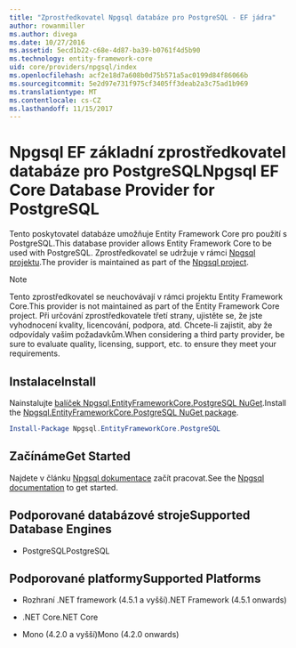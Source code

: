 ```yaml
---
title: "Zprostředkovatel Npgsql databáze pro PostgreSQL - EF jádra"
author: rowanmiller
ms.author: divega
ms.date: 10/27/2016
ms.assetid: 5ecd1b22-c68e-4d87-ba39-b0761f4d5b90
ms.technology: entity-framework-core
uid: core/providers/npgsql/index
ms.openlocfilehash: acf2e18d7a608b0d75b571a5ac0199d84f86066b
ms.sourcegitcommit: 5e2d97e731f975cf3405ff3deab2a3c75ad1b969
ms.translationtype: MT
ms.contentlocale: cs-CZ
ms.lasthandoff: 11/15/2017
---
```

# <a name="npgsql-ef-core-database-provider-for-postgresql"></a><span data-ttu-id="a8009-102">Npgsql EF základní zprostředkovatel databáze pro PostgreSQL</span><span class="sxs-lookup"><span data-stu-id="a8009-102">Npgsql EF Core Database Provider for PostgreSQL</span></span>

<span data-ttu-id="a8009-103">Tento poskytovatel databáze umožňuje Entity Framework Core pro použití s PostgreSQL.</span><span class="sxs-lookup"><span data-stu-id="a8009-103">This database provider allows Entity Framework Core to be used with PostgreSQL.</span></span> <span data-ttu-id="a8009-104">Zprostředkovatel se udržuje v rámci [Npgsql projektu](http://www.npgsql.org).</span><span class="sxs-lookup"><span data-stu-id="a8009-104">The provider is maintained as part of the [Npgsql project](http://www.npgsql.org).</span></span>

> [!NOTE]  
> <span data-ttu-id="a8009-105">Tento zprostředkovatel se neuchovávají v rámci projektu Entity Framework Core.</span><span class="sxs-lookup"><span data-stu-id="a8009-105">This provider is not maintained as part of the Entity Framework Core project.</span></span> <span data-ttu-id="a8009-106">Při určování zprostředkovatele třetí strany, ujistěte se, že jste vyhodnocení kvality, licencování, podpora, atd. Chcete-li zajistit, aby že odpovídaly vašim požadavkům.</span><span class="sxs-lookup"><span data-stu-id="a8009-106">When considering a third party provider, be sure to evaluate quality, licensing, support, etc. to ensure they meet your requirements.</span></span>

## <a name="install"></a><span data-ttu-id="a8009-107">Instalace</span><span class="sxs-lookup"><span data-stu-id="a8009-107">Install</span></span>

<span data-ttu-id="a8009-108">Nainstalujte [balíček Npgsql.EntityFrameworkCore.PostgreSQL NuGet](https://www.nuget.org/packages/Npgsql.EntityFrameworkCore.PostgreSQL).</span><span class="sxs-lookup"><span data-stu-id="a8009-108">Install the [Npgsql.EntityFrameworkCore.PostgreSQL NuGet package](https://www.nuget.org/packages/Npgsql.EntityFrameworkCore.PostgreSQL).</span></span>

``` powershell
Install-Package Npgsql.EntityFrameworkCore.PostgreSQL
```

## <a name="get-started"></a><span data-ttu-id="a8009-109">Začínáme</span><span class="sxs-lookup"><span data-stu-id="a8009-109">Get Started</span></span>

<span data-ttu-id="a8009-110">Najdete v článku [Npgsql dokumentace](http://www.npgsql.org/efcore/index.html) začít pracovat.</span><span class="sxs-lookup"><span data-stu-id="a8009-110">See the [Npgsql documentation](http://www.npgsql.org/efcore/index.html) to get started.</span></span>

## <a name="supported-database-engines"></a><span data-ttu-id="a8009-111">Podporované databázové stroje</span><span class="sxs-lookup"><span data-stu-id="a8009-111">Supported Database Engines</span></span>

* <span data-ttu-id="a8009-112">PostgreSQL</span><span class="sxs-lookup"><span data-stu-id="a8009-112">PostgreSQL</span></span>

## <a name="supported-platforms"></a><span data-ttu-id="a8009-113">Podporované platformy</span><span class="sxs-lookup"><span data-stu-id="a8009-113">Supported Platforms</span></span>

* <span data-ttu-id="a8009-114">Rozhraní .NET framework (4.5.1 a vyšší)</span><span class="sxs-lookup"><span data-stu-id="a8009-114">.NET Framework (4.5.1 onwards)</span></span>

* <span data-ttu-id="a8009-115">.NET Core</span><span class="sxs-lookup"><span data-stu-id="a8009-115">.NET Core</span></span>

* <span data-ttu-id="a8009-116">Mono (4.2.0 a vyšší)</span><span class="sxs-lookup"><span data-stu-id="a8009-116">Mono (4.2.0 onwards)</span></span>
